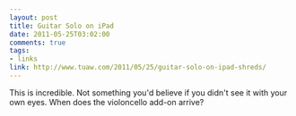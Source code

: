 ```yaml
--- 
layout: post
title: Guitar Solo on iPad
date: 2011-05-25T03:02:00
comments: true
tags:
- links
link: http://www.tuaw.com/2011/05/25/guitar-solo-on-ipad-shreds/
---
```

This is incredible. Not something you'd believe if you didn't see it with your own eyes. When does the violoncello add-on arrive?
